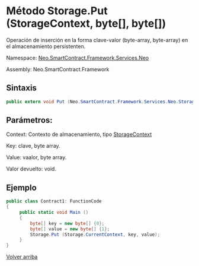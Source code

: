 # Método Storage.Put (StorageContext, byte[], byte[])

Operación de inserción en la forma clave-valor (byte-array, byte-array) en el almacenamiento persistenten.

Namespace: [Neo.SmartContract.Framework.Services.Neo](../../neo.md)

Assembly: Neo.SmartContract.Framework

## Sintaxis

```c#
public extern void Put (Neo.SmartContract.Framework.Services.Neo.StorageContext context, byte[] key, byte[] value)
```

## Parámetros:

Context: Contexto de almacenamiento, tipo [StorageContext](../StorageContex.md)

Key: clave, byte array.

Value: vaalor, byte array.

Valor devuelto: void.

## Ejemplo

```c#
public class Contract1: FunctionCode
{
     public static void Main ()
     {
         byte[] key = new byte[] {0};
         byte[] value = new byte[] {1};
         Storage.Put (Storage.CurrentContext, key, value);
     }
}
```



[Volver arriba](../Storage.md)
